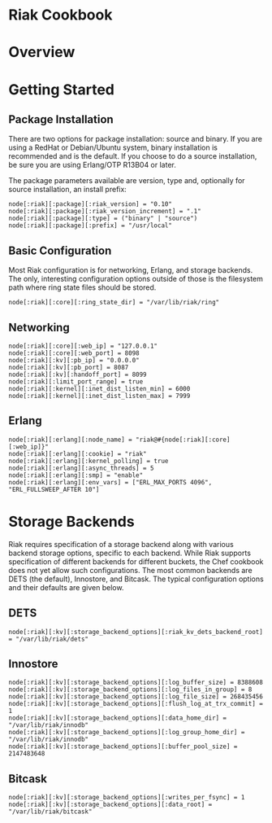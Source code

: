 Riak Cookbook
=============

Overview
========


Getting Started
===============


Package Installation
--------------------

There are two options for package installation: source and binary.  If you are using a RedHat or Debian/Ubuntu system, binary installation is recommended and is the default.  If you choose to do a source installation, be sure you are using Erlang/OTP R13B04 or later.

The package parameters available are version, type and, optionally for source installation, an install prefix:

	node[:riak][:package][:riak_version] = "0.10"
	node[:riak][:package][:riak_version_increment] = ".1"
	node[:riak][:package][:type] = ("binary" | "source")
	node[:riak][:package][:prefix] = "/usr/local"


Basic Configuration
-------------------

Most Riak configuration is for networking, Erlang, and storage backends.  The only, interesting configuration options outside of those is the filesystem path where ring state files should be stored.

	node[:riak][:core][:ring_state_dir] = "/var/lib/riak/ring"


Networking
----------

	node[:riak][:core][:web_ip] = "127.0.0.1"
	node[:riak][:core][:web_port] = 8098
	node[:riak][:kv][:pb_ip] = "0.0.0.0"
	node[:riak][:kv][:pb_port] = 8087
	node[:riak][:kv][:handoff_port] = 8099
	node[:riak][:limit_port_range] = true
	node[:riak][:kernel][:inet_dist_listen_min] = 6000
	node[:riak][:kernel][:inet_dist_listen_max] = 7999


Erlang
------

	node[:riak][:erlang][:node_name] = "riak@#{node[:riak][:core][:web_ip]}"
	node[:riak][:erlang][:cookie] = "riak"
	node[:riak][:erlang][:kernel_polling] = true
	node[:riak][:erlang][:async_threads] = 5
	node[:riak][:erlang][:smp] = "enable"
	node[:riak][:erlang][:env_vars] = ["ERL_MAX_PORTS 4096", "ERL_FULLSWEEP_AFTER 10"]


Storage Backends
================

Riak requires specification of a storage backend along with various backend storage options, specific to each backend.  While Riak supports specification of different backends for different buckets, the Chef cookbook does not yet allow such configurations.  The most common backends are DETS (the default), Innostore, and Bitcask.  The typical configuration options and their defaults are given below.

DETS
----

	node[:riak][:kv][:storage_backend_options][:riak_kv_dets_backend_root] = "/var/lib/riak/dets"


Innostore
---------

	node[:riak][:kv][:storage_backend_options][:log_buffer_size] = 8388608
	node[:riak][:kv][:storage_backend_options][:log_files_in_group] = 8
	node[:riak][:kv][:storage_backend_options][:log_file_size] = 268435456
	node[:riak][:kv][:storage_backend_options][:flush_log_at_trx_commit] = 1
	node[:riak][:kv][:storage_backend_options][:data_home_dir] = "/var/lib/riak/innodb"
	node[:riak][:kv][:storage_backend_options][:log_group_home_dir] = "/var/lib/riak/innodb"
	node[:riak][:kv][:storage_backend_options][:buffer_pool_size] = 2147483648


Bitcask
-------

	node[:riak][:kv][:storage_backend_options][:writes_per_fsync] = 1
	node[:riak][:kv][:storage_backend_options][:data_root] = "/var/lib/riak/bitcask"  
